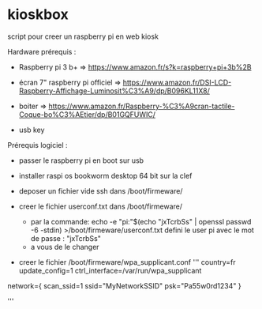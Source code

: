 # kioskbox
script  pour creer un raspberry pi en web kiosk


Hardware prérequis :

 - Raspberry pi 3 b+			=> https://www.amazon.fr/s?k=raspberry+pi+3b%2B
 - écran 7" raspberry pi officiel	=> https://www.amazon.fr/DSI-LCD-Raspberry-Affichage-Luminosit%C3%A9/dp/B096KL11X8/
 - boiter 				=> https://www.amazon.fr/Raspberry-%C3%A9cran-tactile-Coque-bo%C3%AEtier/dp/B01GQFUWIC/

 - usb key

Prérequis logiciel :

 - passer le raspberry pi en boot sur usb
 
 - installer raspi os bookworm  desktop 64 bit sur la clef 
 - deposer un fichier vide ssh dans /boot/firmeware/
 - creer le fichier userconf.txt dans /boot/firmeware/ 
    - par la commande: 
      echo -e "pi:"$(echo "jxTcrbSs"  | openssl passwd -6 -stdin) >/boot/firmeware/userconf.txt
      defini le user pi avec le mot de passe : "jxTcrbSs"
 	- a vous de le changer
 - creer le fichier /boot/firmeware/wpa_supplicant.conf
'''
country=fr
update_config=1
ctrl_interface=/var/run/wpa_supplicant

network={
 scan_ssid=1
 ssid="MyNetworkSSID"
 psk="Pa55w0rd1234"
}

'''

